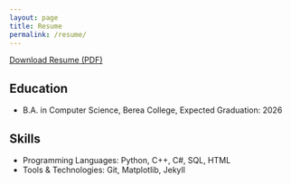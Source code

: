 ```yaml
---
layout: page
title: Resume
permalink: /resume/
---
```

[Download Resume (PDF)](/assets/Resume_Hamiltonn_6_March_2024.pdf)

## Education

- B.A. in Computer Science, Berea College, Expected Graduation: 2026

## Skills

- Programming Languages: Python, C++, C#, SQL, HTML
- Tools & Technologies: Git, Matplotlib, Jekyll






